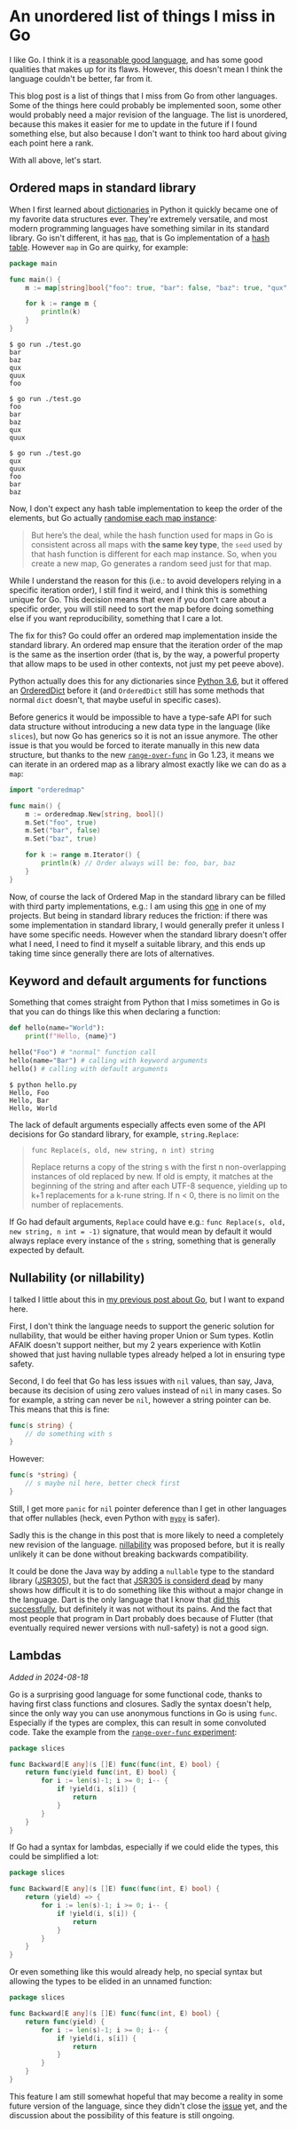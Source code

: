 # An unordered list of things I miss in Go

I like Go. I think it is a [reasonable good
language](/2024-07-29/02-go-a-reasonable-good-language.md), and has some good
qualities that makes up for its flaws. However, this doesn't mean I think the
language couldn't be better, far from it.

This blog post is a list of things that I miss from Go from other languages.
Some of the things here could probably be implemented soon, some other would
probably need a major revision of the language. The list is unordered, because
this makes it easier for me to update in the future if I found something else,
but also because I don't want to think too hard about giving each point here a
rank.

With all above, let's start.

## Ordered maps in standard library

When I first learned about
[dictionaries](https://docs.python.org/3/library/stdtypes.html#typesmapping) in
Python it quickly became one of my favorite data structures ever. They're
extremely versatile, and most modern programming languages have something
similar in its standard library. Go isn't different, it has
[`map`](https://go.dev/blog/maps), that is Go implementation of a [hash
table](https://en.wikipedia.org/wiki/Hash_table). However `map` in Go are
quirky, for example:

```go
package main

func main() {
	m := map[string]bool{"foo": true, "bar": false, "baz": true, "qux": false, "quux": true}

	for k := range m {
		println(k)
	}
}
```

```console
$ go run ./test.go
bar
baz
qux
quux
foo

$ go run ./test.go
foo
bar
baz
qux
quux

$ go run ./test.go
qux
quux
foo
bar
baz
```

Now, I don't expect any hash table implementation to keep the order of the
elements, but Go actually [randomise each map
instance](https://victoriametrics.com/blog/go-map/):

> But here’s the deal, while the hash function used for maps in Go is
> consistent across all maps with **the same key type**, the `seed` used by
> that hash function is different for each map instance. So, when you create a
> new map, Go generates a random seed just for that map.

While I understand the reason for this (i.e.: to avoid developers relying in a
specific iteration order), I still find it weird, and I think this is something
unique for Go. This decision means that even if you don't care about a specific
order, you will still need to sort the map before doing something else if you
want reproducibility, something that I care a lot.

The fix for this? Go could offer an ordered map implementation inside the
standard library. An ordered map ensure that the iteration order of the map is
the same as the insertion order (that is, by the way, a powerful property that
allow maps to be used in other contexts, not just my pet peeve above).

Python actually does this for any dictionaries since [Python
3.6](https://stackoverflow.com/a/39980744), but it offered an
[OrderedDict](https://docs.python.org/3/library/collections.html#collections.OrderedDict)
before it (and `OrderedDict` still has some methods that normal `dict` doesn't,
that maybe useful in specific cases).

Before generics it would be impossible to have a type-safe API for such data
structure without introducing a new data type in the language (like `slices`),
but now Go has generics so it is not an issue anymore. The other issue is that
you would be forced to iterate manually in this new data structure, but thanks
to the new [`range-over-func`](https://tip.golang.org/doc/go1.23#language) in
Go 1.23, it means we can iterate in an ordered map as a library almost exactly
like we can do as a `map`:

```go
import "orderedmap"

func main() {
    m := orderedmap.New[string, bool]()
    m.Set("foo", true)
    m.Set("bar", false)
    m.Set("baz", true)

    for k := range m.Iterator() {
        println(k) // Order always will be: foo, bar, baz
    }
}
```

Now, of course the lack of Ordered Map in the standard library can be filled
with third party implementations, e.g.: I am using this
[one](https://github.com/elliotchance/orderedmap) in one of my projects. But
being in standard library reduces the friction: if there was some
implementation in standard library, I would generally prefer it unless I have
some specific needs. However when the standard library doesn't offer what I
need, I need to find it myself a suitable library, and this ends up taking time
since generally there are lots of alternatives.

## Keyword and default arguments for functions

Something that comes straight from Python that I miss sometimes in Go is that
you can do things like this when declaring a function:

```python
def hello(name="World"):
    print(f"Hello, {name}")

hello("Foo") # "normal" function call
hello(name="Bar") # calling with keyword arguments
hello() # calling with default arguments
```

```console
$ python hello.py
Hello, Foo
Hello, Bar
Hello, World
```

The lack of default arguments especially affects even some of the API decisions
for Go standard library, for example, `string.Replace`:

> ```func Replace(s, old, new string, n int) string```
>
> Replace returns a copy of the string s with the first n non-overlapping
> instances of old replaced by new. If old is empty, it matches at the
> beginning of the string and after each UTF-8 sequence, yielding up to k+1
> replacements for a k-rune string. If n < 0, there is no limit on the number
> of replacements.

If Go had default arguments, `Replace` could have e.g.: `func Replace(s, old,
new string, n int = -1)` signature, that would mean by default it would always
replace every instance of the `s` string, something that is generally expected
by default.

## Nullability (or nillability)

I talked I little about this in [my previous post about
Go](/2024-07-29/02-go-a-reasonable-good-language.md), but I want to expand
here.

First, I don't think the language needs to support the generic solution for
nullability, that would be either having proper Union or Sum types. Kotlin
AFAIK doesn't support neither, but my 2 years experience with Kotlin showed
that just having nullable types already helped a lot in ensuring type safety.

Second, I do feel that Go has less issues with `nil` values, than say, Java,
because its decision of using zero values instead of `nil` in many cases. So
for example, a string can never be `nil`, however a string pointer can be. This
means that this is fine:

```go
func(s string) {
    // do something with s
}
```
However:

```go
func(s *string) {
    // s maybe nil here, better check first
}
```

Still, I get more `panic` for `nil` pointer deference than I get in other
languages that offer nullables (heck, even Python with
[`mypy`](https://www.mypy-lang.org/) is safer).

Sadly this is the change in this post that is more likely to need a completely
new revision of the language.
[nillability](https://github.com/golang/go/issues/49202) was proposed before,
but it is really unlikely it can be done without breaking backwards
compatibility.

It could be done the Java way by adding a `nullable` type to the standard
library ([JSR305](https://jcp.org/en/jsr/detail?id=305)), but the fact that
[JSR305 is considerd
dead](https://stackoverflow.com/questions/2289694/what-is-the-status-of-jsr-305)
by many shows how difficult it is to do something like this without a major
change in the language. Dart is the only language that I know that [did this
successfully](https://dart.dev/null-safety/understanding-null-safety), but
definitely it was not without its pains. And the fact that most people that
program in Dart probably does because of Flutter (that eventually required
newer versions with null-safety) is not a good sign.

## Lambdas

_Added in 2024-08-18_

Go is a surprising good language for some functional code, thanks to having
first class functions and closures. Sadly the syntax doesn't help, since the
only way you can use anonymous functions in Go is using `func`. Especially if
the types are complex, this can result in some convoluted code. Take the
example from the [`range-over-func`
experiment](https://go.dev/wiki/RangefuncExperiment):

```go
package slices

func Backward[E any](s []E) func(func(int, E) bool) {
    return func(yield func(int, E) bool) {
        for i := len(s)-1; i >= 0; i-- {
            if !yield(i, s[i]) {
                return
            }
        }
    }
}
```

If Go had a syntax for lambdas, especially if we could elide the types, this
could be simplified a lot:

```go
package slices

func Backward[E any](s []E) func(func(int, E) bool) {
    return (yield) => {
        for i := len(s)-1; i >= 0; i-- {
            if !yield(i, s[i]) {
                return
            }
        }
    }
}
```

Or even something like this would already help, no special syntax but allowing
the types to be elided in an unnamed function:

```go
package slices

func Backward[E any](s []E) func(func(int, E) bool) {
    return func(yield) {
        for i := len(s)-1; i >= 0; i-- {
            if !yield(i, s[i]) {
                return
            }
        }
    }
}
```

This feature I am still somewhat hopeful that may become a reality in some
future version of the language, since they didn't close the
[issue](https://github.com/golang/go/issues/21498) yet, and the discussion
about the possibility of this feature is still ongoing.
